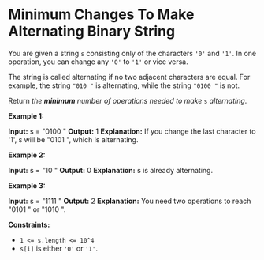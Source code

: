 # Minimum Changes To Make Alternating Binary String

You are given a string `s` consisting only of the characters `'0'` and `'1'`. In one operation, you can change any `'0'` to `'1'` or vice versa.

The string is called alternating if no two adjacent characters are equal. For example, the string `"010 "` is alternating, while the string `"0100 "` is not.

Return _the **minimum** number of operations needed to make_ `s` _alternating_.

**Example 1:**

**Input:** s =  "0100 "
**Output:** 1
**Explanation:** If you change the last character to '1', s will be  "0101 ", which is alternating.

**Example 2:**

**Input:** s =  "10 "
**Output:** 0
**Explanation:** s is already alternating.

**Example 3:**

**Input:** s =  "1111 "
**Output:** 2
**Explanation:** You need two operations to reach  "0101 " or  "1010 ".

**Constraints:**

* `1 <= s.length <= 10^4`
* `s[i]` is either `'0'` or `'1'`.
